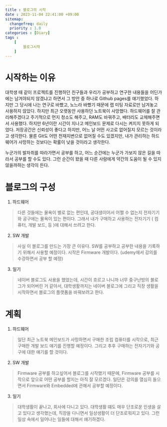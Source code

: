 ```yaml
---
title : 블로그의 시작
date : 2023-11-04 22:41:00 +09:00
sitemap:
  changefreq: daily
  priority : 1.0
categories : [Diary]
tags :
    [ 
        블로그시작
    ]
---
```


# 시작하는 이유
대학생 때 같이 프로젝트를 진행하던 친구들과 우리가 공부하고 연구한 내용들을 어딘가에는 남겨야되지 않겠냐고 하면서 그 방안 중 하나로 Github pages를 얘기했었다. 하지만 그 당시에 나는 연구로 바빴고, 노느라 바빴기 때문에 랩 미팅 자료로만 남겨놓고 사용하지 않았다. 하지만 최근 오랫동안 사용하던 노트북이 사망했다. 하드웨어를 잘 관리해주겠다고 주기적으로 먼지 청소도 해주고, RAM도 바꿔주고, 배터리도 교체해주면서 사용했다. 하지만 6년이란 시간이 지나고 메인보드 문제로 다시는 켜지지 못하게 되었다. 저장공간은 신뢰성이 좋다고 하지만, 어느 날 어떤 사고로 없어질지 모르는 것이라고 생각한다. 물론 Git도 어떤 천재지변으로 없어질 수도 있겠지만, 내가 관리하는 하드웨어가 사망하는 것보다는 확률이 낮을 것이라고 생각한다. 

누군가의 발자취를 따라가면서 공부를 하고, 어느 순간에는 누군가 가보지 않은 길을 따라서 공부를 할 수도 있다. 그런 순간이 왔을 때 다른 사람에게 약간의 도움이 될 수 있지 않을까하는 생각이 든다.

# 블로그의 구성
1. 하드웨어
> 다른 것들에는 물욕이 별로 없는 편인데, 공대생이어서 어쩔 수 없는지 전자기기와 공구에는 물욕이 있는 편이다. 그래서 내가 구매하고 사용하는 전자기기 ( 컴퓨터, 개발 보드, 등 )에 대해서 쓰려고 한다.  

2. SW 개발
> 사실 이 블로그를 만드는 가장 큰 이유다. SW를 공부하고 공부한 내용을 기록하기 위해서 사용할 예정이다. 시작은 Firmware 개발이다. (udemy에서 강의를 수강하면서 공부 할 예정)

3. 일기
> 네이버 블로그도 사용을 했었는데, 시간이 흐르고 나니까 너무 중구난방의 블로그가 되어버린 거 같아서, 대학생활까지는 네이버 블로그에 그리고 직장 생활을 시작하면서 블로그의 플랫폼을 바꿔보려고 한다. 

# 계획
1. 하드웨어
> 일단 최근 노트북 메인보드가 사망하면서 구매한 조립 컴퓨터를 시작으로, 최근 구매한 개발 보드 얘기를 진행할 예정이다. 그리고 추후 구매하는 전자기기와 공구에 대한 얘기를 할 것이다.

2. SW 개발
> Firmware 공부를 하고싶어서 블로그를 시작했기 때문에, Firmware 공부를 시작으로 앞으로 어떤 공부를 할지는 아직 잘 모르겠다. 일단은 강의를 열심히 들으면서 Firmware와 Embedded에 관해서 공부할 예정이다.

3. 일기
> 대학생활이 끝나고, 회사에 다니고 있다. 대학생활 떄도 매우 단조로운 인생을 살고 있다고 생각했는데, 직장을 다니면서 일상생활이 더 단조로워지고 있다. 그런 일상 속에서 일어나는 일들에 대해서 얘기하겠다. 